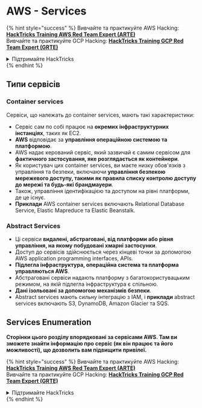 # AWS - Services

{% hint style="success" %}
Вивчайте та практикуйте AWS Hacking:<img src="/.gitbook/assets/image.png" alt="" data-size="line">[**HackTricks Training AWS Red Team Expert (ARTE)**](https://training.hacktricks.xyz/courses/arte)<img src="/.gitbook/assets/image.png" alt="" data-size="line">\
Вивчайте та практикуйте GCP Hacking: <img src="/.gitbook/assets/image (2).png" alt="" data-size="line">[**HackTricks Training GCP Red Team Expert (GRTE)**<img src="/.gitbook/assets/image (2).png" alt="" data-size="line">](https://training.hacktricks.xyz/courses/grte)

<details>

<summary>Підтримайте HackTricks</summary>

* Перевірте [**плани підписки**](https://github.com/sponsors/carlospolop)!
* **Приєднуйтесь до** 💬 [**групи Discord**](https://discord.gg/hRep4RUj7f) або [**групи Telegram**](https://t.me/peass) або **слідкуйте** за нами на **Twitter** 🐦 [**@hacktricks\_live**](https://twitter.com/hacktricks\_live)**.**
* **Діліться хакерськими трюками, подаючи PR до** [**HackTricks**](https://github.com/carlospolop/hacktricks) та [**HackTricks Cloud**](https://github.com/carlospolop/hacktricks-cloud) репозиторіїв на github.

</details>
{% endhint %}

## Типи сервісів

### Container services

Сервіси, що належать до container services, мають такі характеристики:

* Сервіс сам по собі працює на **окремих інфраструктурних інстанціях**, таких як EC2.
* **AWS** відповідає за **управління операційною системою та платформою**.
* AWS надає керований сервіс, який зазвичай є самим сервісом для **фактичного застосування, яке розглядається як контейнери**.
* Як користувач цих container services, ви маєте низку обов'язків з управління та безпеки, включаючи **управління безпекою мережевого доступу, такими як правила списку контролю доступу до мережі та будь-які брандмауери**.
* Також, управління ідентифікацією та доступом на рівні платформи, де це існує.
* **Приклади** AWS container services включають Relational Database Service, Elastic Mapreduce та Elastic Beanstalk.

### Abstract Services

* Ці сервіси **видалені, абстраговані, від платформи або рівня управління, на якому побудовані хмарні застосунки**.
* Доступ до сервісів здійснюється через кінцеві точки за допомогою AWS application programming interfaces, APIs.
* **Підлегла інфраструктура, операційна система та платформа управляються AWS**.
* Абстраговані сервіси надають платформу з багатокористувацьким режимом, на якій підлегла інфраструктура є спільною.
* **Дані ізольовані за допомогою механізмів безпеки**.
* Abstract services мають сильну інтеграцію з IAM, і **приклади** abstract services включають S3, DynamoDB, Amazon Glacier та SQS.

## Services Enumeration

**Сторінки цього розділу впорядковані за сервісами AWS. Там ви зможете знайти інформацію про сервіс (як він працює та його можливості), що дозволить вам підвищити привілеї.**

{% hint style="success" %}
Вивчайте та практикуйте AWS Hacking:<img src="/.gitbook/assets/image.png" alt="" data-size="line">[**HackTricks Training AWS Red Team Expert (ARTE)**](https://training.hacktricks.xyz/courses/arte)<img src="/.gitbook/assets/image.png" alt="" data-size="line">\
Вивчайте та практикуйте GCP Hacking: <img src="/.gitbook/assets/image (2).png" alt="" data-size="line">[**HackTricks Training GCP Red Team Expert (GRTE)**<img src="/.gitbook/assets/image (2).png" alt="" data-size="line">](https://training.hacktricks.xyz/courses/grte)

<details>

<summary>Підтримайте HackTricks</summary>

* Перевірте [**плани підписки**](https://github.com/sponsors/carlospolop)!
* **Приєднуйтесь до** 💬 [**групи Discord**](https://discord.gg/hRep4RUj7f) або [**групи Telegram**](https://t.me/peass) або **слідкуйте** за нами на **Twitter** 🐦 [**@hacktricks\_live**](https://twitter.com/hacktricks\_live)**.**
* **Діліться хакерськими трюками, подаючи PR до** [**HackTricks**](https://github.com/carlospolop/hacktricks) та [**HackTricks Cloud**](https://github.com/carlospolop/hacktricks-cloud) репозиторіїв на github.

</details>
{% endhint %}
